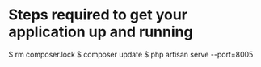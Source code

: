 # Steps required to get your application up and running
$ rm composer.lock
$ composer update
$ php artisan serve --port=8005
